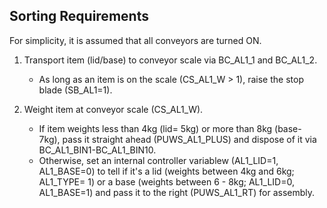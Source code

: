 ## Sorting Requirements

For simplicity, it is assumed that all conveyors are turned ON.  

1. Transport item (lid/base) to conveyor scale via BC_AL1_1 and BC_AL1_2.​  
    - As long as an item is on the scale (CS_AL1_W > 1), raise the stop blade (SB_AL1=1).

1. Weight item at conveyor scale (CS_AL1_W).​  
    - If item weights less than 4kg (lid= 5kg) or more than 8kg (base- 7kg), pass it straight ahead (PUWS_AL1_PLUS) and dispose of it via BC_AL1_BIN1-BC_AL1_BIN10.  
    - Otherwise, set an internal controller variablew (AL1_LID=1, AL1_BASE=0) to tell if it's a lid (weights between 4kg and 6kg; AL1_TYPE= 1) or a base (weights between 6 - 8kg; AL1_LID=0, AL1_BASE=1) and pass it to the right (PUWS_AL1_RT) for assembly.​  